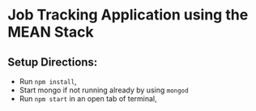 # Job Tracking Application using the MEAN Stack


## Setup Directions:
* Run `npm install`,
* Start mongo if not running already by using `mongod`
* Run `npm start` in an open tab of terminal,
